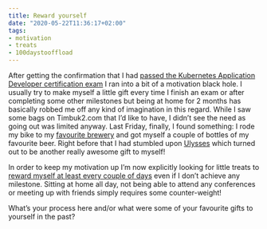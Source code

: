 ```yaml
---
title: Reward yourself
date: "2020-05-22T11:36:17+02:00"
tags:
- motivation
- treats
- 100daystooffload
---
```


After getting the confirmation that I had [passed the Kubernetes Application Developer certification exam](https://zerokspot.com/weblog/2020/05/15/certified-kubernetes-application-developer/) I ran into a bit of a motivation black hole. I usually try to make myself a little gift every time I finish an exam or after completing some other milestones but being at home for 2 months has basically robbed me off any kind of imagination in this regard. While I saw some bags on Timbuk2.com that I’d like to have, I didn’t see the need as going out was limited anyway. Last Friday, finally, I found something: I rode my bike to my [favourite brewery](https://www.sudhaus.at/) and got myself a couple of bottles of my favourite beer. Right before that I had stumbled upon [Ulysses](https://ulysses.app/) which turned out to be another really awesome gift to myself!

In order to keep my motivation up I’m now explicitly looking for little treats to [reward myself at least every couple of days](https://austinkleon.com/2020/05/11/give-yourself-a-little-present/) even if I don’t achieve any milestone. Sitting at home all day, not being able to attend any conferences or meeting up with friends simply requires some counter-weight!

What’s your process here and/or what were some of your favourite gifts to yourself in the past?
